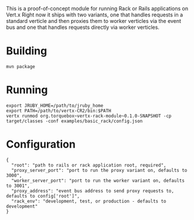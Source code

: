 This is a proof-of-concept module for running Rack or Rails
applications on Vert.x Right now it ships with two variants, one that
handles requests in a standard verticle and then proxies them to
worker verticles via the event bus and one that handles requests
directly via worker verticles.

# Building

    mvn package

# Running

    export JRUBY_HOME=/path/to/jruby_home
    export PATH=/path/to/vertx-CR2/bin:$PATH
    vertx runmod org.torquebox~vertx-rack-module~0.1.0-SNAPSHOT -cp target/classes -conf examples/basic_rack/config.json

# Configuration

    {
      "root": "path to rails or rack application root, required",
      "proxy_server_port": "port to run the proxy variant on, defaults to 3000",
      "worker_server_port": "port to run the worker variant on, defaults to 3001",
      "proxy_address": "event bus address to send proxy requests to, defaults to config['root']",
      "rack_env": "development, test, or production - defaults to development"
    }
